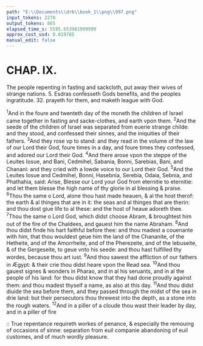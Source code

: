```yaml
---
path: "E:\\Documents\\drb\\book_1\\png\\997.png"
input_tokens: 2270
output_tokens: 865
elapsed_time_s: 5595.653981999999
approx_cost_usd: 0.019785
manual_edit: false
---
```

# CHAP. IX.

The people repenting in fasting and sackcloth, put away their wives of strange nations. 5. Esdras confesseth Gods benefits, and the peoples ingratitude. 32. prayeth for them, and maketh league with God.

<sup>1</sup>And in the foure and twenteth day of the moneth the children of Israel came together in fasting and sacke-clothes, and earth vpon them. <sup>2</sup>And the seede of the children of Israel was separated from euerie strange childe: and they stood, and confessed their sinnes, and the iniquities of their fathers. <sup>3</sup>And they rose vp to stand: and they read in the volume of the law of our Lord their God, foure times in a day, and foure times they confessed, and adored our Lord their God. <sup>4</sup>And there arose vpon the steppe of the Leuites Iosue, and Bani, Cedmihel, Sabania, Bonni, Sarebias, Bani, and Chanani: and they cried with a lowde voice to our Lord their God. <sup>5</sup>And the Leuites Iosue and Cedmihel, Bonni, Hasebnia, Serebia, Odaia, Sebnia, and Phathahia, said: Arise, Blesse our Lord your God from eternitie to eternitie: and let them blesse the high name of thy glorie in al blessing & praise. <sup>6</sup>Thou the same o Lord, alone thou hast made heauen, & al the host therof: the earth & al thinges that are in it: the seas and al thinges that are therin: and thou dost giue life to al these: and the host of heaue adoreth thee. <sup>7</sup>Thou the same o Lord God, which didst choose Abram, & broughtest him out of the fire of the Chaldees, and gauest him the name Abraham. <sup>8</sup>And thou didst finde his hart faithful before thee: and thou madest a couenante with him, that thou wouldest geue him the land of the Chananite, of the Hetheite, and of the Amorrheite, and of the Pherezeite, and of the Iebuseite, & of the Gergeseite, to geue vnto his seede: and thou hast fulfilled thy wordes, because thou art iust. <sup>9</sup>And thou sawest the affliction of our fathers in Ægypt: & their crie thou didst heare vpon the Read sea. <sup>10</sup>And thou gauest signes & wonders in Pharao, and in al his seruants, and in al the people of his land: for thou didst know that they had done proudly against them: and thou madest thyself a name, as also at this day. <sup>11</sup>And thou didst diuide the sea before them, and they passed through the midst of the sea in drie land: but their persecutors thou threwest into the depth, as a stone into the rough waters. <sup>12</sup>And in a piller of a cloude thou wast their leader by day, and in a piller of fire

<aside>:: True repentance requireth workes of penance, & especially the remouing of occasions of sinne: separation from euil companie abandoning of euil customes, and of much wordly pleasure.</aside>

[^1]: Changing of names importeth some beneficial mysterie. Gen. 17.